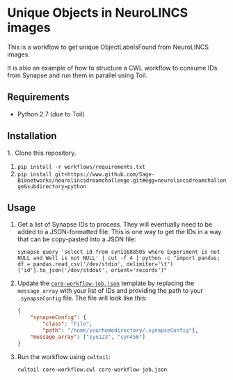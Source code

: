 # Unique Objects in NeuroLINCS images

This is a workflow to get unique ObjectLabelsFound from NeuroLINCS images.

It is also an example of how to structure a CWL workflow to consume IDs from Synapse and run them in parallel using Toil.

## Requirements

- Python 2.7 (due to Toil)

## Installation

1.. Clone this repository.
1. `pip install -r workflows/requirements.txt`
1. `pip install git+https://www.github.com/Sage-Bionetworks/neurolincsdreamchallenge.git#egg=neurolincsdreamchallenge&subdirectory=python`

## Usage

1. Get a list of Synapse IDs to process. They will eventually need to be added to a JSON-formatted file. This is one way to get the IDs in a way that can be copy-pasted into a JSON file:
    ``` shell
    synapse query 'select id from syn11688505 where Experiment is not NULL and Well is not NULL' | cut -f 4 | python -c "import pandas; df = pandas.read_csv('/dev/stdin', delimiter='\t')['id'].to_json('/dev/stdout', orient='records')"
    ```
1. Update the [`core-workflow-job.json`](core-workflow-job.json) template by replacing the `message_array` with your list of IDs and providing the path to your `.synapseConfig` file. The file will look like this:

    ``` json
    {
        "synapseConfig": {
            "class": "File",
            "path": "/home/yourhomedirectory/.synapseConfig"},
        "message_array": ["syn123", "syn456"]
    }

    ```
1. Run the workflow using `cwltoil`:

    ``` shell
    cwltoil core-workflow.cwl core-workflow-job.json
    ```
